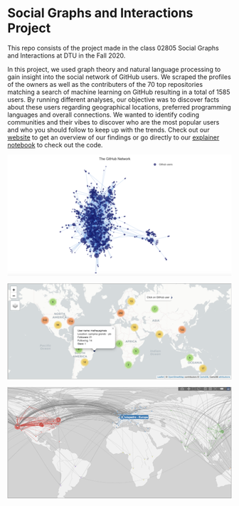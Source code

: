 # Social Graphs and Interactions Project

This repo consists of the project made in the class 02805 Social Graphs and Interactions at DTU in the Fall 2020.

In this project, we used graph theory and natural language processing to gain insight into the social network of GitHub users. We scraped the profiles of the owners as well as the contributers of the 70 top repositories matching a search of machine learning on GitHub resulting in a total of 1585 users. By running different analyses, our objective was to discover facts about these users regarding geographical locations, preferred programming languages and overall connections. We wanted to identify coding communities and their vibes to discover who are the most popular users and who you should follow to keep up with the trends. Check out our [website](https://s153748.github.io) to get an overview of our findings or go directly to our [explainer notebook](https://nbviewer.jupyter.org/url/s153748.github.io/Final_Explainer_Notebook.ipynb?fbclid=IwAR3YKFvjuvaLAXfukm6HTf1Jqo_H1-Uoa9jZSgdnvPC0tFOQGWVFOVdrf0Q) to check out the code.

![network](/visualizations/network.png)



![map2](/visualizations/map2.png)



![map1](/visualizations/map1.png)
